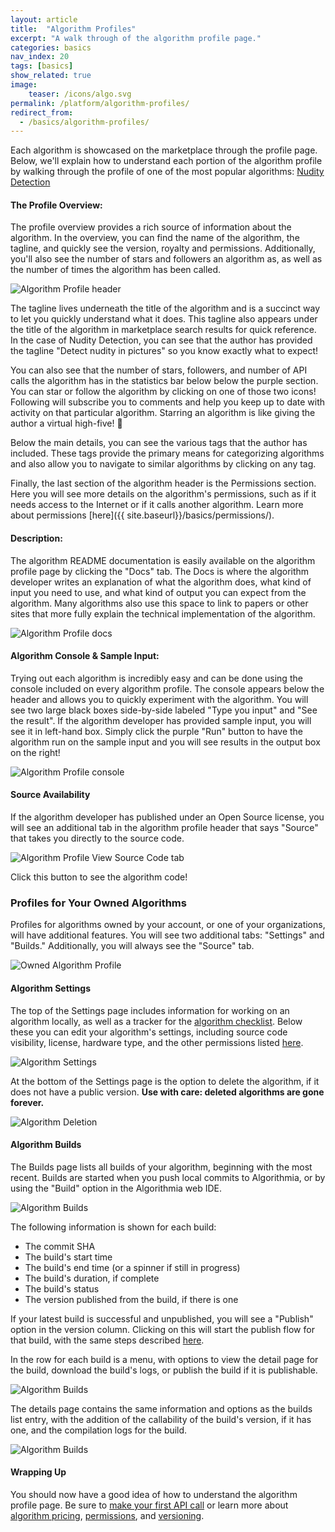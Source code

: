 ```yaml
---
layout: article
title:  "Algorithm Profiles"
excerpt: "A walk through of the algorithm profile page."
categories: basics
nav_index: 20
tags: [basics]
show_related: true
image:
    teaser: /icons/algo.svg
permalink: /platform/algorithm-profiles/
redirect_from:
  - /basics/algorithm-profiles/
---
```


Each algorithm is showcased on the marketplace through the profile page. Below, we'll explain how to understand each portion of the algorithm profile by walking through the profile of one of the most popular algorithms: [Nudity Detection](https://algorithmia.com/algorithms/sfw/NudityDetection)


#### The Profile Overview:

The profile overview provides a rich source of information about the algorithm. In the overview, you can find the name of the algorithm, the tagline, and quickly see the version, royalty and permissions. Additionally, you'll also see the number of stars and followers an algorithm as, as well as the number of times the algorithm has been called.

![Algorithm Profile header]({{site.cdnurl}}{{site.baseurl}}/images/post_images/algorithm_profiles/header.png)

The tagline lives underneath the title of the algorithm and is a succinct way to let you quickly understand what it does. This tagline also appears under the title of the algorithm in marketplace search results for quick reference. In the case of Nudity Detection, you can see that the author has provided the tagline "Detect nudity in pictures" so you know exactly what to expect!

You can also see that the number of stars, followers, and number of API calls the algorithm has in the statistics bar below below the purple section. You can star or follow the algorithm by clicking on one of those two icons! Following will subscribe you to comments and help you keep up to date with activity on that particular algorithm. Starring an algorithm is like giving the author a virtual high-five! :pray:

Below the main details, you can see the various tags that the author has included. These tags provide the primary means for categorizing algorithms and also allow you to navigate to similar algorithms by clicking on any tag.

Finally, the last section of the algorithm header is the Permissions section. Here you will see more details on the algorithm's permissions, such as if it needs access to the Internet or if it calls another algorithm. Learn more about permissions [here]({{ site.baseurl}}/basics/permissions/).

#### Description:

The algorithm README documentation is easily available on the algorithm profile page by clicking the "Docs" tab. The Docs is where the algorithm developer writes an explanation of what the algorithm does, what kind of input you need to use, and what kind of output you can expect from the algorithm. Many algorithms also use this space to link to papers or other sites that more fully explain the technical implementation of the algorithm.

![Algorithm Profile docs]({{site.cdnurl}}{{site.baseurl}}/images/post_images/algorithm_profiles/description.png)

#### Algorithm Console & Sample Input:

Trying out each algorithm is incredibly easy and can be done using the console included on every algorithm profile.  The console appears below the header and allows you to quickly experiment with the algorithm. You will see two large black boxes side-by-side labeled "Type you input" and "See the result". If the algorithm developer has provided sample input, you will see it in left-hand box. Simply click the purple "Run" button to have the algorithm run on the sample input and you will see results in the output box on the right!

![Algorithm Profile console]({{site.cdnurl}}{{site.baseurl}}/images/post_images/algorithm_profiles/console.png)


#### Source Availability

If the algorithm developer has published under an Open Source license, you will see an additional tab in the algorithm profile header that says "Source" that takes you directly to the source code.

![Algorithm Profile View Source Code tab]({{site.cdnurl}}{{site.baseurl}}/images/post_images/algorithm_profiles/viewsource.png)


 Click this button to see the algorithm code!

### Profiles for Your Owned Algorithms

Profiles for algorithms owned by your account, or one of your organizations, will have additional features. You will see two additional tabs: "Settings" and "Builds." Additionally, you will always see the "Source" tab.

![Owned Algorithm Profile]({{site.cdnurl}}{{site.baseurl}}/images/post_images/algorithm_profiles/owned_algo_profile.png)

#### Algorithm Settings

The top of the Settings page includes information for working on an algorithm locally, as well as a tracker for the [algorithm checklist]({{site.baseurl}}/algorithm-development/algorithm-basics/algorithm-checklist). Below these you can edit your algorithm's settings, including source code visibility, license, hardware type, and the other permissions listed [here]({{site.baseurl}}/platform/permissions).

![Algorithm Settings]({{site.cdnurl}}{{site.baseurl}}/images/post_images/algorithm_profiles/algo_settings.png)

At the bottom of the Settings page is the option to delete the algorithm, if it does not have a public version. **Use with care: deleted algorithms are gone forever.**

![Algorithm Deletion]({{site.cdnurl}}{{site.baseurl}}/images/post_images/algorithm_profiles/delete_algo.png)

#### Algorithm Builds

The Builds page lists all builds of your algorithm, beginning with the most recent. Builds are started when you push local commits to Algorithmia, or by using the "Build" option in the Algorithmia web IDE.

![Algorithm Builds]({{site.cdnurl}}{{site.baseurl}}/images/post_images/algorithm_profiles/algo_builds_list.png)

The following information is shown for each build:

* The commit SHA
* The build's start time
* The build's end time (or a spinner if still in progress)
* The build's duration, if complete
* The build's status
* The version published from the build, if there is one

If your latest build is successful and unpublished, you will see a "Publish" option in the version column. Clicking on this will start the publish flow for that build, with the same steps described [here]({{site.baseurl}}/algorithm-development/algorithm-basics/your-first-algo#publish-your-algorithm).

In the row for each build is a menu, with options to view the detail page for the build, download the build's logs, or publish the build if it is publishable.

![Algorithm Builds]({{site.cdnurl}}{{site.baseurl}}/images/post_images/algorithm_profiles/algo_build_menu.png)

The details page contains the same information and options as the builds list entry, with the addition of the callability of the build's version, if it has one, and the compilation logs for the build.

![Algorithm Builds]({{site.cdnurl}}{{site.baseurl}}/images/post_images/algorithm_profiles/algo_build_detail.png)

#### Wrapping Up

You should now have a good idea of how to understand the algorithm profile page. Be sure to [make your first API call]({{site.baseurl}}/getting-started/) or learn more about [algorithm pricing]({{site.baseurl}}/pricing/), [permissions]({{site.baseurl}}/basics/permissions/), and [versioning]({{site.baseurl}}/basics/versioning/).
